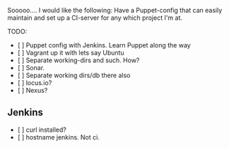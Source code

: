 Sooooo....
I would like the following:
Have a Puppet-config that can easily maintain and set up a CI-server for any which project I'm at.

TODO:
- [ ] Puppet config with Jenkins. Learn Puppet along the way
- [ ] Vagrant up it with lets say Ubuntu
- [ ] Separate working-dirs and such. How?
- [ ] Sonar.
- [ ] Separate working dirs/db there also
- [ ] locus.io?
- [ ] Nexus? 

## Jenkins
- [ ] curl installed?
- [ ] hostname jenkins. Not ci.
